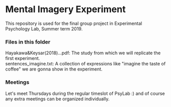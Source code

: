 # Mental Imagery Experiment
This repository is used for the final group project in Experimental Psychology Lab, Summer term 2019. 

### Files in this folder
Hayakawa&Keysar(2018)...pdf: The study from which we will replicate the first experiment.<br/>
sentences_imagine.txt: A collection of expressions like "imagine the taste of coffee" we are gonna show in the experiment. 

### Meetings
Let's meet Thursdays during the regular timeslot of PsyLab :) and of course any extra meetings can be organized individually. 